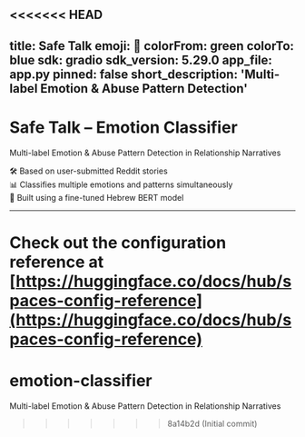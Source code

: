 <<<<<<< HEAD
---
title: Safe Talk
emoji: 👀
colorFrom: green
colorTo: blue
sdk: gradio
sdk_version: 5.29.0
app_file: app.py
pinned: false
short_description: 'Multi-label Emotion & Abuse Pattern Detection'
---

# Safe Talk – Emotion Classifier

Multi-label Emotion & Abuse Pattern Detection in Relationship Narratives

🛠️ Based on user-submitted Reddit stories  
📊 Classifies multiple emotions and patterns simultaneously  
🤖 Built using a fine-tuned Hebrew BERT model

---

Check out the configuration reference at [https://huggingface.co/docs/hub/spaces-config-reference](https://huggingface.co/docs/hub/spaces-config-reference)
=======
# emotion-classifier
Multi-label Emotion &amp; Abuse Pattern Detection in Relationship Narratives
>>>>>>> 8a14b2d (Initial commit)
